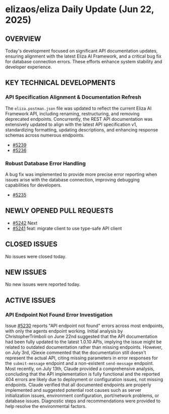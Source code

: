 # elizaos/eliza Daily Update (Jun 22, 2025)

## OVERVIEW 
Today's development focused on significant API documentation updates, ensuring alignment with the latest Eliza AI Framework, and a critical bug fix for database connection errors. These efforts enhance system stability and developer experience.

## KEY TECHNICAL DEVELOPMENTS

### API Specification Alignment & Documentation Refresh
The `eliza.postman.json` file was updated to reflect the current Eliza AI Framework API, including renaming, restructuring, and removing deprecated endpoints. Concurrently, the REST API documentation was extensively updated to align with the latest API specification v1, standardizing formatting, updating descriptions, and enhancing response schemas across numerous endpoints.
- [#5239](https://github.com/elizaos/eliza/pull/5239)
- [#5236](https://github.com/elizaos/eliza/pull/5236)

### Robust Database Error Handling
A bug fix was implemented to provide more precise error reporting when issues arise with the database connection, improving debugging capabilities for developers.
- [#5235](https://github.com/elizaos/eliza/pull/5235)

## NEWLY OPENED PULL REQUESTS
- [#5242](https://github.com/elizaos/eliza/pull/5242) Next
- [#5241](https://github.com/elizaos/eliza/pull/5241) feat: migrate client to use type-safe API client

## CLOSED ISSUES
No issues were closed today.

## NEW ISSUES
No new issues were reported today.

## ACTIVE ISSUES

### API Endpoint Not Found Error Investigation
Issue [#5230](https://github.com/elizaos/eliza/issues/5230) reports "API endpoint not found" errors across most endpoints, with only the agents endpoint working. Initial analysis by ChristopherTrimboli on June 22nd suggested that the API documentation had been fully updated to the latest 1.0.10 APIs, implying the issue might be related to outdated documentation rather than missing endpoints. However, on July 3rd, iQiexie commented that the documentation still doesn't represent the actual API, citing missing parameters in error responses for the `submit-message` endpoint and a non-existent `send-message` endpoint. Most recently, on July 13th, Claude provided a comprehensive analysis, concluding that the API implementation is fully functional and the reported 404 errors are likely due to deployment or configuration issues, not missing endpoints. Claude verified that all documented endpoints are properly implemented and suggested potential root causes such as server initialization issues, environment configuration, port/network problems, or database issues. Diagnostic steps and recommendations were provided to help resolve the environmental factors.